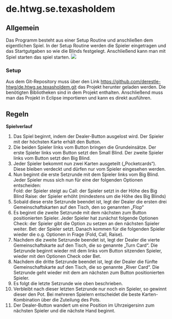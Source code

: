 # de.htwg.se.texasholdem
## Allgemein
Das Programm besteht aus einer Setup Routine und anschließen dem eigentlichen Spiel.
In der Setup Routine werden die Spieler eingetragen und das Startgutgaben so wie die Blinds festgelegt.
Anschließend kann man mit Spiel starten das spiel starten.
![](http://abload.de/img/poker2zyks.png)
### Setup
Aus dem Git-Repository muss über den Link https://github.com/derestle-htwg/de.htwg.se.texasholdem.git das Projekt herunter geladen werden.
Die benötigten Bibliotheken sind in dem Projekt enthalten. Anschließend muss man das Projekt in Eclipse importieren und kann es direkt ausführen.
## Regeln
**Spielverlauf**  
1. Das Spiel beginnt, indem der Dealer-Button ausgelost wird. Der Spieler mit der höchsten Karte erhält den Button.  
2. Die beiden Spieler links vom Button bringen die Grundeinsätze. Der erste Spieler links vom Button setzt den Small Blind. Der zweite Spieler links vom Button setzt den Big Blind.  
3. Jeder Spieler bekommt nun zwei Karten ausgeteilt („Pocketcards“). Diese bleiben verdeckt und dürfen nur vom Spieler eingesehen werden.  
4. Nun beginnt die erste Setzrunde mit dem Spieler links vom Big Blind. Jeder Spieler muss sich nun für eine der folgenden Optionen entscheiden:  
Fold: der Spieler steigt au
Call: der Spieler setzt in der Höhe des Big Blind
Raise: der Spieler erhöht (mindestens um die Höhe des Big Blinds)  
5. Sobald diese erste Setzrunde beendet ist, legt der Dealer die ersten drei Gemeinschaftskarten auf den Tisch, den so genannten „Flop“  
6. Es beginnt die zweite Setzrunde mit dem nächsten zum Button positionierten Spieler. Jeder Spieler hat zunächst folgende Optionen
Check: der Spieler gibt die Option zu setzen an den nächsten Spieler weiter.
Bet: der Spieler setzt.
Danach kommen für die folgenden Spieler wieder die o.g. Optionen in Frage (Fold, Call, Raise).  
7. Nachdem die zweite Setzrunde beendet ist, legt der Dealer die vierte Gemeinschaftskarte auf den Tisch, die so genannte „Turn Card“. Die Setzrunde beginnt wieder mit dem links vom Button sitzenden Spieler, wieder mit den Optionen Check oder Bet.  
8. Nachdem die dritte Setzrunde beendet ist, legt der Dealer die fünfte Gemeinschaftskarte auf den Tisch, die so genannte „River Card“. Die Setzrunde geht wieder mit dem am nächsten zum Button positionierten Spieler.  
9. Es folgt die letzte Setzrunde wie oben beschrieben.  
10. Verbleibt nach dieser letzten Setzrunde nur noch ein Spieler, so gewinnt dieser den Pot. Bei mehreren Spielern entscheidet die beste Karten-Kombination über die Zuteilung des Pots.  
11. Der Dealer-Button wandert um eine Position im Uhrzeigersinn zum nächsten Spieler und die nächste Hand beginnt.
